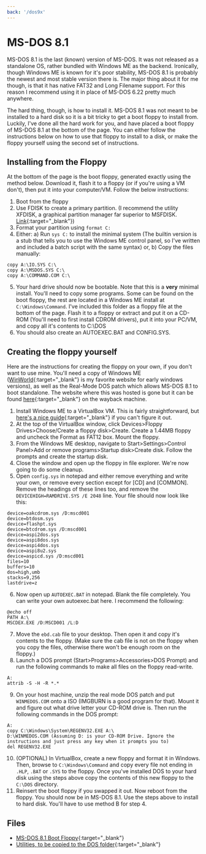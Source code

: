 ```yaml
---
back: '/dos9x'
---
```

# MS-DOS 8.1

MS-DOS 8.1 is the last (known) version of MS-DOS. It was not released as a standalone OS, rather bundled with Windows ME as the backend.
Ironically, though Windows ME is known for it's poor stability, MS-DOS 8.1 is probably the newest and most stable version there is.
The major thing about it for me though, is that it has native FAT32 and Long Filename support. For this reason I recommend using it in place of
MS-DOS 6.22 pretty much anywhere.

The hard thing, though, is how to install it. MS-DOS 8.1 was not meant to be installed to a hard disk so it is a bit tricky to get a boot floppy to install from. Luckily, I've done all the hard work for you, and have placed a boot floppy of MS-DOS 8.1 at the bottom of the page. You can either follow the instructions below on how to use that floppy to install to a disk, or make the floppy yourself using the second set of instructions.

## Installing from the Floppy

At the bottom of the page is the boot floppy, generated exactly using the method below. Download it, flash it to a floppy (or if you're using a VM don't), then put it into your computer/VM. Follow the below instructions:

1. Boot from the floppy
2. Use FDISK to create a primary partition. (I recommend the utility XFDISK, a graphical partition manager far superior to MSFDISK. [Link](https://www.mecronome.de/xfdisk/download.php){:target="_blank"})
3. Format your partition using `format C:`
4. Either:
  a) Run `sys C:` to install the minimal system (The builtin version is a stub that tells you to use the Windows ME control panel, so I've written and included a batch script with the same syntax)
  or, b) Copy the files manually:
  ```
  copy A:\IO.SYS C:\
  copy A:\MSDOS.SYS C:\
  copy A:\COMMAND.COM C:\
  ```
5. Your hard drive should now be bootable. Note that this is a **very** minimal install. You'll need to copy some programs. Some can be found on the boot floppy, the rest are located in a Windows ME install at `C:\Windows\Command`. I've included this folder as a floppy file at the bottom of the page. Flash it to a floppy or extract and put it on a CD-ROM (You'll need to first install CDROM drivers), put it into your PC/VM, and copy all it's contents to C:\DOS
6. You should also create an AUTOEXEC.BAT and CONFIG.SYS.

## Creating the floppy yourself
Here are the instructions for creating the floppy on your own, if you don't want to use mine. You'll need a copy of Windows ME ([WinWorld](https://winworldpc.com/download/17c2bbc5-92c2-abe2-809c-c38211c3a4ef){:target="_blank"} is my favorite website for early windows versions), as well as the Real-Mode DOS patch which allows MS-DOS 8.1 to boot standalone. The website where this was hosted is gone but it can be found [here](https://web.archive.org/web/20060218191214/http://www.dewassoc.com/support/winme/real_dos.htm){:target="_blank"} on the wayback machine.

1. Install Windows ME to a VirtualBox VM. This is fairly straightforward, but [here's a nice guide](https://www.sysnettechsolutions.com/en/install-windows-millennium-virtualbox-windows-10/){:target="_blank"} if you can't figure it out.
2. At the top of the VirtualBox window, click Devices>Floppy Drives>Choose/Create a floppy disk>Create. Create a 1.44MB floppy and uncheck the Format as FAT12 box. Mount the floppy.
3. From the Windows ME desktop, navigate to Start>Settings>Control Panel>Add or remove programs>Startup disk>Create disk. Follow the prompts and create the startup disk.
4. Close the window and open up the floppy in file explorer. We're now going to do some cleanup.
5. Open `config.sys` in notepad and either remove everything and write your own, or remove every section except for [CD] and [COMMON]. Remove the headings of these lines too, and remove the `DEVICEHIGH=RAMDRIVE.SYS /E 2048` line. Your file should now look like this:

```
device=oakcdrom.sys /D:mscd001
device=btdosm.sys
device=flashpt.sys
device=btcdrom.sys /D:mscd001
device=aspi2dos.sys
device=aspi8dos.sys
device=aspi4dos.sys
device=aspi8u2.sys
device=aspicd.sys /D:mscd001
files=10
buffers=10
dos=high,umb
stacks=9,256
lastdrive=z
```

6. Now open up `AUTOEXEC.BAT` in notepad. Blank the file completely. You can write your own autoexec.bat here. I recommend the following:

```
@echo off
PATH A:\
MSCDEX.EXE /D:MSCD001 /L:D
```

7. Move the `ebd.cab` file to your desktop. Then open it and copy it's contents to the floppy. (Make sure the cab file is not on the floppy when you copy the files, otherwise there won't be enough room on the floppy.)
8. Launch a DOS prompt (Start>Programs>Accessories>DOS Prompt) and run the following commands to make all files on the floppy read-write.
```
A:
attrib -S -H -R *.*
```
9. On your host machine, unzip the real mode DOS patch and put `WINMEDOS.COM` onto a ISO (IMGBURN is a good program for that). Mount it and figure out what drive letter your CD-ROM drive is. Then run the following commands in the DOS prompt:
```
A:
copy C:\Windows\System\REGENV32.EXE A:\
D:\WINMEDOS.COM (Assuming D: is your CD-ROM Drive. Ignore the instructions and just press any key when it prompts you to)
del REGENV32.EXE
```
10. (OPTIONAL) In VirtualBox, create a new floppy and format it in Windows. Then, browse to `C:\Windows\Command` and copy every file not ending in `.HLP`, `.BAT` or `.SYS` to the floppy. Once you've installed DOS to your hard disk using the steps above copy the contents of this new floppy to the `C:\DOS` directory.
11. Reinsert the boot floppy if you swapped it out. Now reboot from the floppy. You should now be in MS-DOS 8.1. Use the steps above to install to hard disk. You'll have to use method B for step 4.

## Files
- [MS-DOS 8.1 Boot Floppy](https://github.com/elijahr2411/mystuff/raw/main/dos81.img){:target="_blank"}
- [Utilities, to be copied to the DOS folder](https://github.com/elijahr2411/mystuff/raw/main/dosfolder.img){:target="_blank"}
